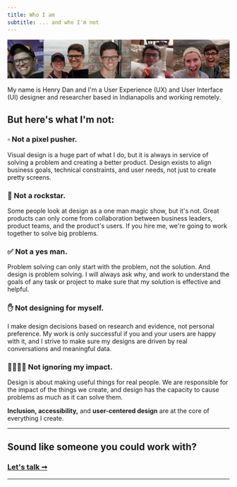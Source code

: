 ```yaml
---
title: Who I am
subtitle: ... and who I'm not
---
```


![Me](/images/about/about.jpg)

My name is Henry Dan and I'm a User Experience (UX) and User Interface (UI) designer and researcher based in Indianapolis and working remotely.

## But here's what I'm not:

### ▫️ Not a pixel pusher.

Visual design is a huge part of what I do, but it is always in service of solving a problem and creating a better product. Design exists to align business goals, technical constraints, and user needs, not just to create pretty screens.

### 🎸 Not a rockstar.

Some people look at design as a one man magic show, but it's not. Great products can only come from collaboration between business leaders, product teams, and the product's users. If you hire me, we're going to work together to solve big problems.

### ✅ Not a yes man.

Problem solving can only start with the problem, not the solution. And design is problem solving. I will always ask why, and work to understand the goals of any task or project to make sure that my solution is effective and helpful.

### ✋ Not designing for myself.

I make design decisions based on research and evidence, not personal preference. My work is only successful if you and your users are happy with it, and I strive to make sure my designs are driven by real conversations and meaningful data.

### 👩‍👩‍👧‍👦 Not ignoring my impact.

Design is about making useful things for real people. We are responsible for the impact of the things we create, and design has the capacity to cause problems as much as it can solve them.

**Inclusion, accessibility,** and **user-centered design** are at the core of everything I create.

---
## Sound like someone you could work with?
### [Let's talk ➞](https://calendly.com/henrydan/design-help)

---